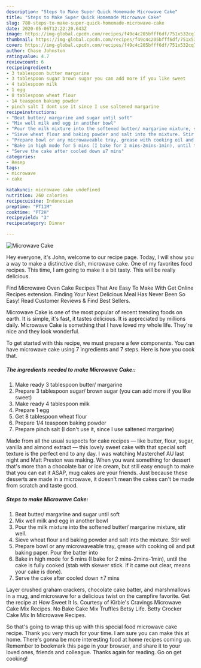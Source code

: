 ```yaml
---
description: "Steps to Make Super Quick Homemade Microwave Cake"
title: "Steps to Make Super Quick Homemade Microwave Cake"
slug: 780-steps-to-make-super-quick-homemade-microwave-cake
date: 2020-05-06T12:22:20.643Z
image: https://img-global.cpcdn.com/recipes/f49c4c205bfff6df/751x532cq70/microwave-cake-recipe-main-photo.jpg
thumbnail: https://img-global.cpcdn.com/recipes/f49c4c205bfff6df/751x532cq70/microwave-cake-recipe-main-photo.jpg
cover: https://img-global.cpcdn.com/recipes/f49c4c205bfff6df/751x532cq70/microwave-cake-recipe-main-photo.jpg
author: Chase Johnston
ratingvalue: 4.7
reviewcount: 6
recipeingredient:
- 3 tablespoon butter margarine
- 3 tablespoon sugar brown sugar you can add more if you like sweet
- 4 tablespoon milk
- 1 egg
- 8 tablespoon wheat flour
- 14 teaspoon baking powder
- pinch salt I dont use it since I use saltened margarine
recipeinstructions:
- "Beat butter/ margarine and sugar until soft"
- "Mix well milk and egg in another bowl"
- "Pour the milk mixture into the softened butter/ margarine mixture, stir well."
- "Sieve wheat flour and baking powder and salt into the mixture. Stir well"
- "Prepare bowl or any microwaveable tray, grease with cooking oil and put baking paper. Pour the batter into"
- "Bake in high mode for 5 mins (I bake for 2 mins-2mins-1min), until the cake is fully cooked (stab with skewer stick. If it came out clear, means your cake is done)."
- "Serve the cake after cooled down ±7 mins"
categories:
- Resep
tags:
- microwave
- cake

katakunci: microwave cake undefined
nutrition: 260 calories
recipecuisine: Indonesian
preptime: "PT11M"
cooktime: "PT2H"
recipeyield: "3"
recipecategory: Dinner

---
```



![Microwave Cake](https://img-global.cpcdn.com/recipes/f49c4c205bfff6df/751x532cq70/microwave-cake-recipe-main-photo.jpg)

Hey everyone, it's John, welcome to our recipe page. Today, I will show you a way to make a distinctive dish, microwave cake. One of my favorites food recipes. This time, I am going to make it a bit tasty. This will be really delicious.

Find Microwave Oven Cake Recipes That Are Easy To Make With Get Online Recipes extension. Finding Your Next Delicious Meal Has Never Been So Easy! Read Customer Reviews &amp; Find Best Sellers.

Microwave Cake is one of the most popular of recent trending foods on earth. It is simple, it's fast, it tastes delicious. It is appreciated by millions daily. Microwave Cake is something that I have loved my whole life. They're nice and they look wonderful.


To get started with this recipe, we must prepare a few components. You can have microwave cake using 7 ingredients and 7 steps. Here is how you cook that.

##### The ingredients needed to make Microwave Cake::

1. Make ready 3 tablespoon butter/ margarine
1. Prepare 3 tablespoon sugar/ brown sugar (you can add more if you like sweet)
1. Make ready 4 tablespoon milk
1. Prepare 1 egg
1. Get 8 tablespoon wheat flour
1. Prepare 1/4 teaspoon baking powder
1. Prepare pinch salt (I don&#39;t use it, since I use saltened margarine)


Made from all the usual suspects for cake recipes — like butter, flour, sugar, vanilla and almond extract — this lovely sweet cake with that special soft texture is the perfect end to any day. I was watching Masterchef AU last night and Matt Preston was making. When you want something for dessert that&#39;s more than a chocolate bar or ice cream, but still easy enough to make that you can eat it ASAP, mug cakes are your friends. Just because these desserts are made in a microwave, it doesn&#39;t mean the cakes can&#39;t be made from scratch and taste good. 

##### Steps to make Microwave Cake:

1. Beat butter/ margarine and sugar until soft
1. Mix well milk and egg in another bowl
1. Pour the milk mixture into the softened butter/ margarine mixture, stir well.
1. Sieve wheat flour and baking powder and salt into the mixture. Stir well
1. Prepare bowl or any microwaveable tray, grease with cooking oil and put baking paper. Pour the batter into
1. Bake in high mode for 5 mins (I bake for 2 mins-2mins-1min), until the cake is fully cooked (stab with skewer stick. If it came out clear, means your cake is done).
1. Serve the cake after cooled down ±7 mins


Layer crushed graham crackers, chocolate cake batter, and marshmallows in a mug, and microwave for a delicious twist on the campfire favorite. Get the recipe at How Sweet It Is. Courtesy of Kirbie&#39;s Cravings Microwave Cake Mix Recipes. No Bake Cake Mix Truffles Betsy Life. Betty Crocker Cake Mix In Microwave Recipes. 

So that's going to wrap this up with this special food microwave cake recipe. Thank you very much for your time. I am sure you can make this at home. There's gonna be more interesting food at home recipes coming up. Remember to bookmark this page in your browser, and share it to your loved ones, friends and colleague. Thanks again for reading. Go on get cooking!
